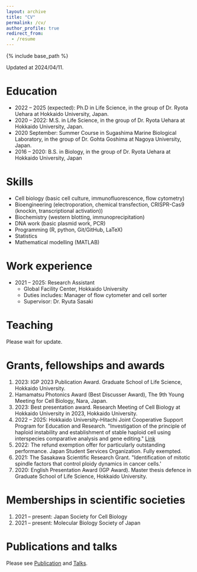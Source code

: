 ```yaml
---
layout: archive
title: "CV"
permalink: /cv/
author_profile: true
redirect_from:
  - /resume
---
```


{% include base_path %}

Updated at 2024/04/11.

Education
======
- 2022 – 2025 (expected): Ph.D in Life Science, in the group of Dr. Ryota Uehara at Hokkaido University, Japan.
- 2020 – 2022: M.S. in Life Science, in the group of Dr. Ryota Uehara at Hokkaido University, Japan.
- 2020 September: Summer Course in Sugashima Marine Biological Laboratory, in the group of Dr. Gohta Goshima at Nagoya University, Japan.
- 2016 – 2020: B.S. in Biology, in the group of Dr. Ryota Uehara at Hokkaido University, Japan
 
Skills
======
- Cell biology (basic cell culture, immunofluorescence, flow cytometry)
- Bioengineering (electroporation, chemical transfection, CRISPR-Cas9 (knockin, transcriptional activation))
- Biochemistry (western blotting, immunoprecipitation)
- DNA work (basic plasmid work, PCR)
- Programming (R, python, Git/GitHub, LaTeX)
- Statistics
- Mathematical modelling (MATLAB)

Work experience
======
- 2021 – 2025: Research Assistant
  - Global Facility Center, Hokkaido University
  - Duties includes: Manager of flow cytometer and cell sorter
  - Supervisor: Dr. Ryuta Sasaki

Teaching
======
Please wait for update.

Grants, fellowships and awards
======
1. 2023: IGP 2023 Publication Award. Graduate School of Life Science, Hokkaido University.
2. Hamamatsu Photonics Award (Best Discusser Award), The 9th Young Meeting for Cell Biology, Nara, Japan.
3. 2023: Best presentation award. Research Meeting of Cell Biology at Hokkaido University in 2023, Hokkaido University.
4. 2022 – 2025: Hokkaido University-Hitachi Joint Cooperative Support Program for Education and Research. "Investigation of the principle of haploid instability and establishment of stable haploid cell using interspecies comparative analysis and gene editing." [Link](https://sites.google.com/elms.hokudai.ac.jp/hokudai-hitachi)
5. 2022: The refund exemption offer for particularly outstanding performance. Japan Student Services Organization. Fully exempted.
6. 2021: The Sasakawa Scientific Research Grant. "Identification of mitotic spindle factors that control ploidy dynamics in cancer cells.'
7. 2020: English Presentation Award (IGP Award). Master thesis defence in Graduate School of Life Science, Hokkaido University.

Memberships in scientific societies
======
1. 2021 – present: Japan Society for Cell Biology
1. 2021 – present: Molecular Biology Society of Japan

Publications and talks
======
Please see [Publication](/publications/) and [Talks](/talks/).
